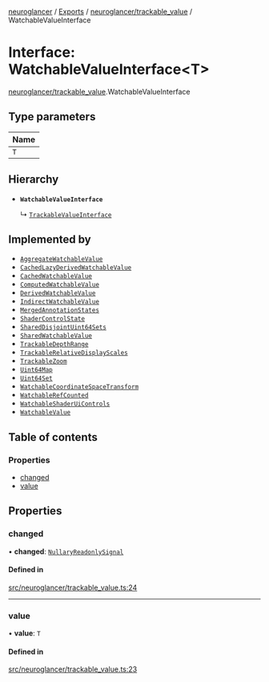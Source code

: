 [neuroglancer](../README.md) / [Exports](../modules.md) / [neuroglancer/trackable\_value](../modules/neuroglancer_trackable_value.md) / WatchableValueInterface

# Interface: WatchableValueInterface<T\>

[neuroglancer/trackable_value](../modules/neuroglancer_trackable_value.md).WatchableValueInterface

## Type parameters

| Name |
| :------ |
| `T` |

## Hierarchy

- **`WatchableValueInterface`**

  ↳ [`TrackableValueInterface`](neuroglancer_trackable_value.TrackableValueInterface.md)

## Implemented by

- [`AggregateWatchableValue`](../classes/neuroglancer_trackable_value.AggregateWatchableValue.md)
- [`CachedLazyDerivedWatchableValue`](../classes/neuroglancer_annotation_annotation_layer_state._internal_.CachedLazyDerivedWatchableValue.md)
- [`CachedWatchableValue`](../classes/neuroglancer_trackable_value.CachedWatchableValue.md)
- [`ComputedWatchableValue`](../classes/neuroglancer_trackable_value.ComputedWatchableValue.md)
- [`DerivedWatchableValue`](../classes/neuroglancer_trackable_value._internal_.DerivedWatchableValue.md)
- [`IndirectWatchableValue`](../classes/neuroglancer_trackable_value.IndirectWatchableValue.md)
- [`MergedAnnotationStates`](../classes/neuroglancer_ui_annotations.MergedAnnotationStates.md)
- [`ShaderControlState`](../classes/neuroglancer_webgl_shader_ui_controls.ShaderControlState.md)
- [`SharedDisjointUint64Sets`](../classes/neuroglancer_shared_disjoint_sets.SharedDisjointUint64Sets.md)
- [`SharedWatchableValue`](../classes/neuroglancer_shared_watchable_value.SharedWatchableValue.md)
- [`TrackableDepthRange`](../classes/neuroglancer_navigation_state.TrackableDepthRange.md)
- [`TrackableRelativeDisplayScales`](../classes/neuroglancer_navigation_state.TrackableRelativeDisplayScales.md)
- [`TrackableZoom`](../classes/neuroglancer_navigation_state._internal_.TrackableZoom.md)
- [`Uint64Map`](../classes/neuroglancer_uint64_map.Uint64Map.md)
- [`Uint64Set`](../classes/neuroglancer_uint64_set.Uint64Set.md)
- [`WatchableCoordinateSpaceTransform`](../classes/neuroglancer_coordinate_transform.WatchableCoordinateSpaceTransform.md)
- [`WatchableRefCounted`](../classes/neuroglancer_trackable_value.WatchableRefCounted.md)
- [`WatchableShaderUiControls`](../classes/neuroglancer_webgl_shader_ui_controls.WatchableShaderUiControls.md)
- [`WatchableValue`](../classes/neuroglancer_trackable_value.WatchableValue.md)

## Table of contents

### Properties

- [changed](neuroglancer_trackable_value.WatchableValueInterface.md#changed)
- [value](neuroglancer_trackable_value.WatchableValueInterface.md#value)

## Properties

### changed

• **changed**: [`NullaryReadonlySignal`](../modules/neuroglancer_util_signal.md#nullaryreadonlysignal)

#### Defined in

[src/neuroglancer/trackable_value.ts:24](https://github.com/ActiveBrainAtlas2/neuroglancer/blob/034b457d/src/neuroglancer/trackable_value.ts#L24)

___

### value

• **value**: `T`

#### Defined in

[src/neuroglancer/trackable_value.ts:23](https://github.com/ActiveBrainAtlas2/neuroglancer/blob/034b457d/src/neuroglancer/trackable_value.ts#L23)
